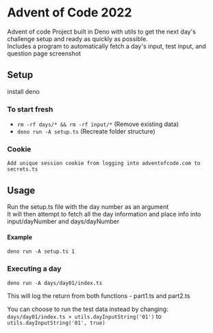 # Advent of Code 2022

Advent of code Project built in Deno with utils to get the next day's challenge setup and ready as quickly as possible.<br />
Includes a program to automatically fetch a day's input, test input, and question page screenshot

## Setup
install deno
### To start fresh
- `rm -rf days/* && rm -rf input/*` (Remove existing data)<br />
- `deno run -A setup.ts` (Recreate folder structure)
### Cookie
`Add unique session cookie from logging into adventofcode.com to secrets.ts`

## Usage
Run the setup.ts file with the day number as an argument<br />
It will then attempt to fetch all the day information and place info into input/dayNumber and days/dayNumber

#### Example
`deno run -A setup.ts 1`

### Executing a day
`deno run -A days/day01/index.ts`<br />

This will log the return from both functions - part1.ts and part2.ts<br />

You can choose to run the test data instead by changing: `days/day01/index.ts > utils.dayInputString('01')` to `utils.dayInputString('01', true)`